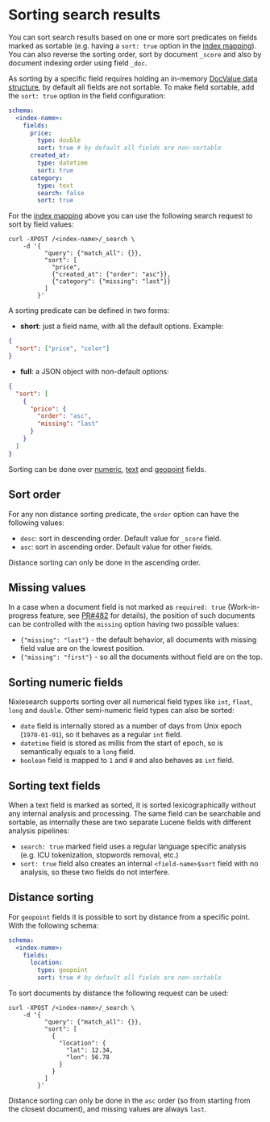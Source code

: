 # Sorting search results

You can sort search results based on one or more sort predicates on fields marked as sortable (e.g. having a `sort: true` option in the [index mapping](../indexing/mapping.md#mapping-options)). You can also reverse the sorting order, sort by document `_score` and also by document indexing order using field `_doc`.

As sorting by a specific field requires holding an in-memory [DocValue data structure](https://lucene.apache.org/core/10_0_0/core/org/apache/lucene/index/DocValues.html), by default all fields are not sortable. To make field sortable, add the `sort: true` option in the field configuration:

```yaml
schema:
  <index-name>:
    fields:
      price:
        type: double
        sort: true # by default all fields are non-sortable
      created_at:
        type: datetime
        sort: true
      category:
        type: text
        search: false
        sort: true
```

For the [index mapping](../indexing/mapping.md#mapping-options) above you can use the following search request to sort by field values:

```shell
curl -XPOST /<index-name>/_search \
    -d '{
          "query": {"match_all": {}},
          "sort": [
            "price",
            {"created_at": {"order": "asc"}},
            {"category": {"missing": "last"}}
          ]
        }'
```

A sorting predicate can be defined in two forms:

* **short**: just a field name, with all the default options.
  Example:
```json
{
  "sort": ["price", "color"]
}
```
* **full**: a JSON object with non-default options:
```json
{
  "sort": [
    {
      "price": {
        "order": "asc",
        "missing": "last"
      }
    }
  ]
}
```

Sorting can be done over [numeric](#sorting-numeric-fields), [text](#sorting-text-fields) and [geopoint](#distance-sorting) fields.

## Sort order

For any non distance sorting predicate, the `order` option can have the following values:

* `desc`: sort in descending order. Default value for `_score` field.
* `asc`: sort in ascending order. Default value for other fields.

Distance sorting can only be done in the ascending order.

## Missing values

In a case when a document field is not marked as `required: true` (Work-in-progress feature, see [PR#482](https://github.com/nixiesearch/nixiesearch/issues/482) for details), the position of such documents can be controlled with the `missing` option having two possible values:

* `{"missing": "last"}` - the default behavior, all documents with missing field value are on the lowest position.
* `{"missing": "first"}` - so all the documents without field are on the top.

## Sorting numeric fields

Nixiesearch supports sorting over all numerical field types like `int`, `float`, `long` and `double`. Other semi-numeric field types can also be sorted:

* `date` field is internally stored as a number of days from Unix epoch (`1970-01-01`), so it behaves as a regular `int` field.
* `datetime` field is stored as millis from the start of epoch, so is semantically equals to a `long` field.
* `boolean` field is mapped to `1` and `0` and also behaves as `int` field.

## Sorting text fields

When a text field is marked as sorted, it is sorted lexicographically without any internal analysis and processing. The same field can be searchable and sortable, as internally these are two separate Lucene fields with different analysis pipelines:

* `search: true` marked field uses a regular language specific analysis (e.g. ICU tokenization, stopwords removal, etc.)
* `sort: true` field also creates an internal `<field-name>$sort` field with no analysis, so these two fields do not interfere.

## Distance sorting

For `geopoint` fields it is possible to sort by distance from a specific point. With the following schema:

```yaml
schema:
  <index-name>:
    fields:
      location:
        type: geopoint
        sort: true # by default all fields are non-sortable
```

To sort documents by distance the following request can be used:

```shell
curl -XPOST /<index-name>/_search \
    -d '{
          "query": {"match_all": {}},
          "sort": [
            {
              "location": { 
                "lat": 12.34,
                "lon": 56.78 
              }
            }
          ]
        }'
```

Distance sorting can only be done in the `asc` order (so from starting from the closest document), and missing values are always `last`.